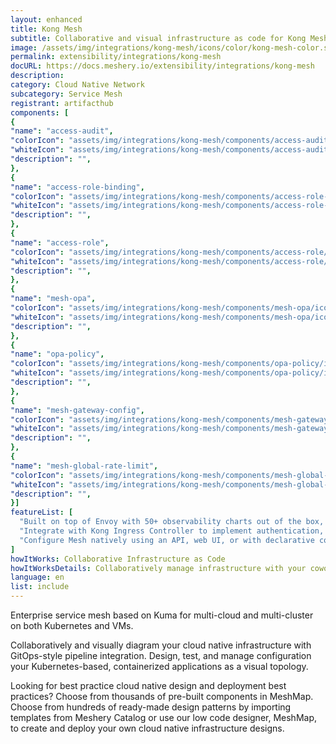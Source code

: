 ```yaml
---
layout: enhanced
title: Kong Mesh
subtitle: Collaborative and visual infrastructure as code for Kong Mesh
image: /assets/img/integrations/kong-mesh/icons/color/kong-mesh-color.svg
permalink: extensibility/integrations/kong-mesh
docURL: https://docs.meshery.io/extensibility/integrations/kong-mesh
description: 
category: Cloud Native Network
subcategory: Service Mesh
registrant: artifacthub
components: [
{
"name": "access-audit",
"colorIcon": "assets/img/integrations/kong-mesh/components/access-audit/icons/color/access-audit-color.svg",
"whiteIcon": "assets/img/integrations/kong-mesh/components/access-audit/icons/white/access-audit-white.svg",
"description": "",
},
{
"name": "access-role-binding",
"colorIcon": "assets/img/integrations/kong-mesh/components/access-role-binding/icons/color/access-role-binding-color.svg",
"whiteIcon": "assets/img/integrations/kong-mesh/components/access-role-binding/icons/white/access-role-binding-white.svg",
"description": "",
},
{
"name": "access-role",
"colorIcon": "assets/img/integrations/kong-mesh/components/access-role/icons/color/access-role-color.svg",
"whiteIcon": "assets/img/integrations/kong-mesh/components/access-role/icons/white/access-role-white.svg",
"description": "",
},
{
"name": "mesh-opa",
"colorIcon": "assets/img/integrations/kong-mesh/components/mesh-opa/icons/color/mesh-opa-color.svg",
"whiteIcon": "assets/img/integrations/kong-mesh/components/mesh-opa/icons/white/mesh-opa-white.svg",
"description": "",
},
{
"name": "opa-policy",
"colorIcon": "assets/img/integrations/kong-mesh/components/opa-policy/icons/color/opa-policy-color.svg",
"whiteIcon": "assets/img/integrations/kong-mesh/components/opa-policy/icons/white/opa-policy-white.svg",
"description": "",
},
{
"name": "mesh-gateway-config",
"colorIcon": "assets/img/integrations/kong-mesh/components/mesh-gateway-config/icons/color/mesh-gateway-config-color.svg",
"whiteIcon": "assets/img/integrations/kong-mesh/components/mesh-gateway-config/icons/white/mesh-gateway-config-white.svg",
"description": "",
},
{
"name": "mesh-global-rate-limit",
"colorIcon": "assets/img/integrations/kong-mesh/components/mesh-global-rate-limit/icons/color/mesh-global-rate-limit-color.svg",
"whiteIcon": "assets/img/integrations/kong-mesh/components/mesh-global-rate-limit/icons/white/mesh-global-rate-limit-white.svg",
"description": "",
}]
featureList: [
  "Built on top of Envoy with 50+ observability charts out of the box, you can collect metrics, traces and logs of all L4-L7 traffic.",
  "Integrate with Kong Ingress Controller to implement authentication, transformations, and other functionalities across Kubernetes clusters with zero downtime.",
  "Configure Mesh natively using an API, web UI, or with declarative configuration to manage updates via your CI/CD pipelines."
]
howItWorks: Collaborative Infrastructure as Code
howItWorksDetails: Collaboratively manage infrastructure with your coworkers synchronously sharing the same designs.
language: en
list: include
---
```

<p>
Enterprise service mesh based on Kuma for multi-cloud and multi-cluster on both Kubernetes and VMs.
</p>
<p>
    Collaboratively and visually diagram your cloud native infrastructure with GitOps-style pipeline integration. Design, test, and manage configuration your Kubernetes-based, containerized applications as a visual topology.
</p>
<p>
    Looking for best practice cloud native design and deployment best practices? Choose from thousands of pre-built components in MeshMap. Choose from hundreds of ready-made design patterns by importing templates from Meshery Catalog or use our low code designer, MeshMap, to create and deploy your own cloud native infrastructure designs.
</p>

